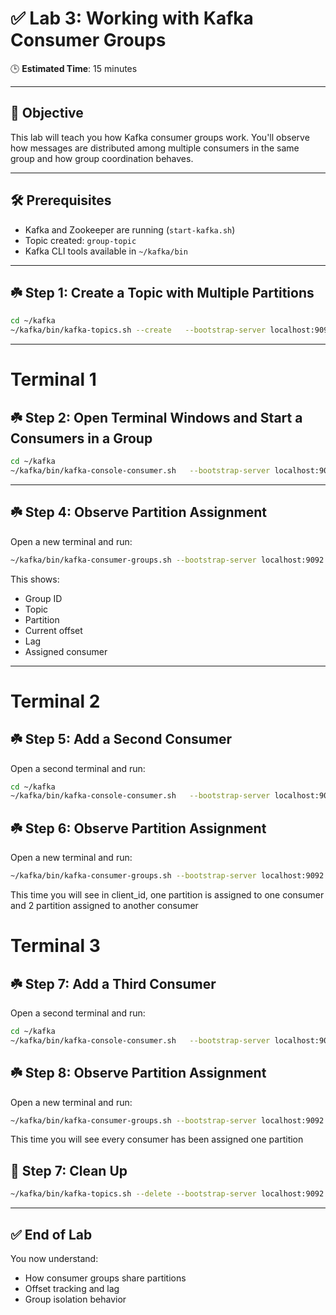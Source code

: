 
# ✅ Lab 3: Working with Kafka Consumer Groups

🕒 **Estimated Time**: 15 minutes

---

## 🎯 Objective

This lab will teach you how Kafka consumer groups work. You'll observe how messages are distributed among multiple consumers in the same group and how group coordination behaves.

---

## 🛠️ Prerequisites

- Kafka and Zookeeper are running (`start-kafka.sh`)
- Topic created: `group-topic`
- Kafka CLI tools available in `~/kafka/bin`

---

## ☘️ Step 1: Create a Topic with Multiple Partitions

```bash
cd ~/kafka
~/kafka/bin/kafka-topics.sh --create   --bootstrap-server localhost:9092   --replication-factor 1   --partitions 3   --topic group-topic
```

---


# Terminal 1

## ☘️ Step 2: Open  Terminal Windows and Start a Consumers in a Group


```bash
cd ~/kafka
~/kafka/bin/kafka-console-consumer.sh   --bootstrap-server localhost:9092   --topic group-topic   --group demo-group
```

---

## ☘️ Step 4: Observe Partition Assignment

Open a new terminal and run:

```bash
~/kafka/bin/kafka-consumer-groups.sh --bootstrap-server localhost:9092 --describe --group demo-group
```

This shows:
- Group ID
- Topic
- Partition
- Current offset
- Lag
- Assigned consumer

---

# Terminal 2

## ☘️ Step 5: Add a Second Consumer

Open a second terminal and run:


```bash
cd ~/kafka
~/kafka/bin/kafka-console-consumer.sh   --bootstrap-server localhost:9092   --topic group-topic   --group demo-group

```


## ☘️ Step 6: Observe Partition Assignment

Open a new terminal and run:

```bash
~/kafka/bin/kafka-consumer-groups.sh --bootstrap-server localhost:9092 --describe --group demo-group
```

This time you will see in client_id, one partition is assigned to one consumer and 2 partition assigned to another consumer

# Terminal 3

## ☘️ Step 7: Add a Third Consumer

Open a second terminal and run:

```bash
cd ~/kafka
~/kafka/bin/kafka-console-consumer.sh   --bootstrap-server localhost:9092   --topic group-topic   --group demo-group
```

## ☘️ Step 8: Observe Partition Assignment

Open a new terminal and run:

```bash
~/kafka/bin/kafka-consumer-groups.sh --bootstrap-server localhost:9092 --describe --group demo-group
```

This time you will see every consumer has been assigned one partition



## 🧹 Step 7: Clean Up

```bash
~/kafka/bin/kafka-topics.sh --delete --bootstrap-server localhost:9092 --topic group-topic
```


---

## ✅ End of Lab

You now understand:
- How consumer groups share partitions
- Offset tracking and lag
- Group isolation behavior
